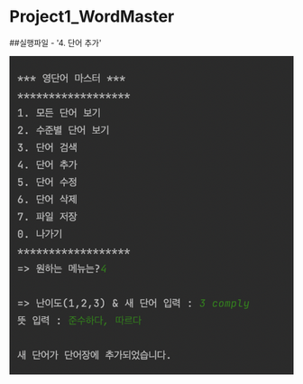 # Project1_WordMaster

##실행파일 - '4. 단어 추가'


<img src="https://github.com/cillahh/Project1_WordMaster/blob/main/단어%20추가.png?raw=true">
